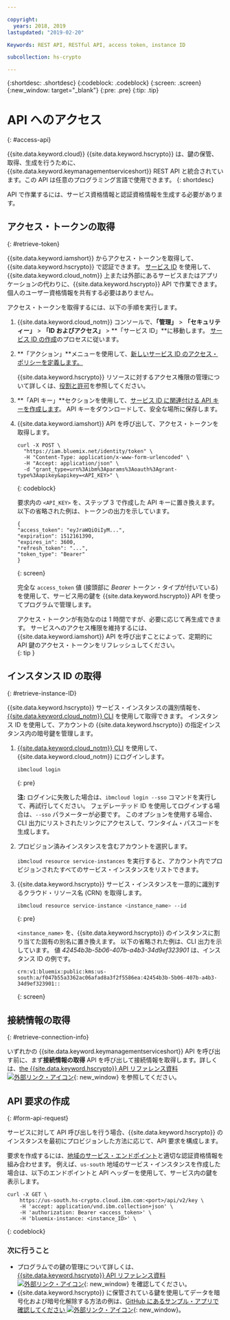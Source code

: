 ```yaml
---

copyright:
  years: 2018, 2019
lastupdated: "2019-02-20"

Keywords: REST API, RESTful API, access token, instance ID

subcollection: hs-crypto

---
```


{:shortdesc: .shortdesc}
{:codeblock: .codeblock}
{:screen: .screen}
{:new_window: target="_blank"}
{:pre: .pre}
{:tip: .tip}

# API へのアクセス
{: #access-api}

{{site.data.keyword.cloud}} {{site.data.keyword.hscrypto}} は、鍵の保管、取得、生成を行うために、{{site.data.keyword.keymanagementserviceshort}} REST API と統合されています。この API は任意のプログラミング言語で使用できます。
{: shortdesc}

API で作業するには、サービス資格情報と認証資格情報を生成する必要があります。

## アクセス・トークンの取得
{: #retrieve-token}

{{site.data.keyword.iamshort}} からアクセス・トークンを取得して、{{site.data.keyword.hscrypto}} で認証できます。 [サービス ID](/docs/iam/serviceid.html#serviceids) を使用して、{{site.data.keyword.cloud_notm}} 上または外部にあるサービスまたはアプリケーションの代わりに、{{site.data.keyword.hscrypto}} API で作業できます。個人のユーザー資格情報を共有する必要はありません。  

<!-- If you want to authenticate with your user credentials, you can retrieve your token by running `ibmcloud iam oauth-tokens` in the [{{site.data.keyword.cloud_notm}} CLI](/docs/cli/index.html#overview).
{: tip} -->

アクセス・トークンを取得するには、以下の手順を実行します。

1. {{site.data.keyword.cloud_notm}} コンソールで、**「管理」** &gt; **「セキュリティー」** &gt; **「ID およびアクセス」** &gt; **「サービス ID」**に移動します。 [サービス ID の作成](/docs/iam/serviceid.html#creating-a-service-id)のプロセスに従います。
2. **「アクション」**メニューを使用して、[新しいサービス ID のアクセス・ポリシーを定義します。](/docs/iam/serviceidaccess.html)

    {{site.data.keyword.hscrypto}} リソースに対するアクセス権限の管理について詳しくは、[役割と許可](/docs/services/hs-crypto/manage-access.html#roles)を参照してください。
3. **「API キー」**セクションを使用して、[サービス ID に関連付ける API キーを作成します](/docs/iam/serviceid_keys.html#serviceidapikeys)。 API キーをダウンロードして、安全な場所に保存します。
4. {{site.data.keyword.iamshort}} API を呼び出して、アクセス・トークンを取得します。

    ```cURL
    curl -X POST \
      "https://iam.bluemix.net/identity/token" \
      -H "Content-Type: application/x-www-form-urlencoded" \
      -H "Accept: application/json" \
      -d "grant_type=urn%3Aibm%3Aparams%3Aoauth%3Agrant-type%3Aapikey&apikey=<API_KEY>" \
    ```
    {: codeblock}

    要求内の `<API_KEY>` を、ステップ 3 で作成した API キーに置き換えます。以下の省略された例は、トークンの出力を示しています。

    ```
    {
    "access_token": "eyJraWQiOiIyM...",
    "expiration": 1512161390,
    "expires_in": 3600,
    "refresh_token": "...",
    "token_type": "Bearer"
    }
    ```
    {: screen}

    完全な `access_token` 値 (接頭部に _Bearer_ トークン・タイプが付いている) を使用して、サービス用の鍵を {{site.data.keyword.hscrypto}} API を使ってプログラムで管理します。

    アクセス・トークンが有効なのは 1 時間ですが、必要に応じて再生成できます。 サービスへのアクセス権限を維持するには、{{site.data.keyword.iamshort}} API を呼び出すことによって、定期的に API 鍵のアクセス・トークンをリフレッシュしてください。   
    {: tip }

## インスタンス ID の取得
{: #retrieve-instance-ID}

{{site.data.keyword.hscrypto}} サービス・インスタンスの識別情報を、[{{site.data.keyword.cloud_notm}} CLI](/docs/cli/index.html#overview) を使用して取得できます。 インスタンス ID を使用して、アカウントの {{site.data.keyword.hscrypto}} の指定インスタンス内の暗号鍵を管理します。

1. [{{site.data.keyword.cloud_notm}} CLI](/docs/cli/index.html#overview) を使用して、{{site.data.keyword.cloud_notm}} にログインします。

    ```sh
    ibmcloud login
    ```
    {: pre}

    **注:** ログインに失敗した場合は、`ibmcloud login --sso` コマンドを実行して、再試行してください。 フェデレーテッド ID を使用してログインする場合は、`--sso` パラメーターが必要です。 このオプションを使用する場合、CLI 出力にリストされたリンクにアクセスして、ワンタイム・パスコードを生成します。

2. プロビジョン済みインスタンスを含むアカウントを選択します。

    `ibmcloud resource service-instances` を実行すると、アカウント内でプロビジョンされたすべてのサービス・インスタンスをリストできます。

3. {{site.data.keyword.hscrypto}} サービス・インスタンスを一意的に識別するクラウド・リソース名 (CRN) を取得します。

    ```sh
    ibmcloud resource service-instance <instance_name> --id
    ```
    {: pre}

    `<instance_name>` を、{{site.data.keyword.hscrypto}} のインスタンスに割り当てた固有の別名に置き換えます。 以下の省略された例は、CLI 出力を示しています。 値 _42454b3b-5b06-407b-a4b3-34d9ef323901_ は、インスタンス ID の例です。

    ```
    crn:v1:bluemix:public:kms:us-south:a/f047b55a3362ac06afad8a3f2f5586ea:42454b3b-5b06-407b-a4b3-34d9ef323901::
    ```
    {: screen}

## 接続情報の取得
{: #retrieve-connection-info}

いずれかの {{site.data.keyword.keymanagementserviceshort}} API を呼び出す前に、まず**接続情報の取得** API を呼び出して接続情報を取得します。詳しくは、[the {{site.data.keyword.hscrypto}} API リファレンス資料 ![外部リンク・アイコン](../../icons/launch-glyph.svg "外部リンク・アイコン")](https://cloud.ibm.com/apidocs/hs-crypto){: new_window} を参照してください。

## API 要求の作成
{: #form-api-request}

サービスに対して API 呼び出しを行う場合、{{site.data.keyword.hscrypto}} のインスタンスを最初にプロビジョンした方法に応じて、API 要求を構成します。

要求を作成するには、[地域のサービス・エンドポイント](/docs/services/hs-crypto/regions.html)と適切な認証資格情報を組み合わせます。 例えば、`us-south` 地域のサービス・インスタンスを作成した場合は、以下のエンドポイントと API ヘッダーを使用して、サービス内の鍵を表示します。

```cURL
curl -X GET \
    https://us-south.hs-crypto.cloud.ibm.com:<port>/api/v2/key \
    -H 'accept: application/vnd.ibm.collection+json' \
    -H 'authorization: Bearer <access_token>' \
    -H 'bluemix-instance: <instance_ID>' \
```
{: codeblock}

### 次に行うこと

- プログラムでの鍵の管理について詳しくは、[{{site.data.keyword.hscrypto}} API リファレンス資料 ![外部リンク・アイコン](../../icons/launch-glyph.svg "外部リンク・アイコン")](https://cloud.ibm.com/apidocs/hs-crypto){: new_window} を確認してください。
- {{site.data.keyword.hscrypto}} に保管されている鍵を使用してデータを暗号化および暗号化解除する方法の例は、[GitHub にあるサンプル・アプリで確認してください ![外部リンク・アイコン](../../icons/launch-glyph.svg "外部リンク・アイコン")](https://github.com/IBM-Bluemix/key-protect-helloworld-python){: new_window}。
